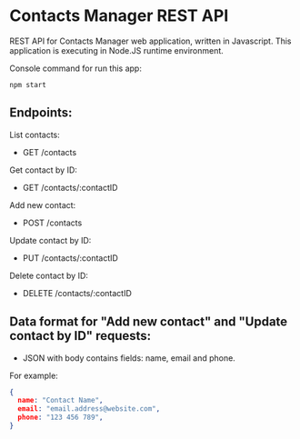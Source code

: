 # Contacts Manager REST API  

REST API for Contacts Manager web application, written in Javascript. 
This application is executing in Node.JS runtime environment.

Console command for run this app:  
```shell
npm start
```  
  
## Endpoints:  
  
List contacts:  
  - GET /contacts  
  
Get contact by ID:
  - GET /contacts/:contactID  
  
Add new contact:  
  - POST /contacts  
      
Update contact by ID:
  - PUT /contacts/:contactID  
    
Delete contact by ID:
  - DELETE /contacts/:contactID  
    
## Data format for "Add new contact" and "Update contact by ID" requests:  
  - JSON with body contains fields: name, email and phone.  

For example:  
  
```json
{
  name: "Contact Name",  
  email: "email.address@website.com",  
  phone: "123 456 789",  
}
```  